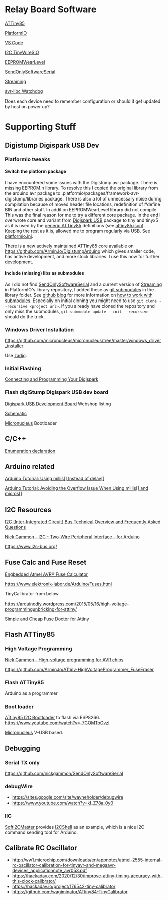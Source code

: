 # Relay Board Software 

[ATTiny85](https://www.microchip.com/wwwproducts/en/ATtiny85)

[PlatformIO](https://platformio.org)

[VS Code](https://code.visualstudio.com/)

[I2C TinyWireSIO](https://github.com/rambo/TinyWire)

[EEPROMWearLevel](https://github.com/PRosenb/EEPROMWearLevel)

[SendOnlySoftwareSerial](https://github.com/nickgammon/SendOnlySoftwareSerial)

[Streaming](https://github.com/janelia-arduino/Streaming)

[avr-libc Watchdog](https://www.nongnu.org/avr-libc/user-manual/group__avr__watchdog.html)

Does each device need to remember configuration or should it get updated by host on power up?

# Supporting Stuff

## Digistump Digispark USB Dev

### Platformio tweaks

#### Switch the platform package

I have encountered some issues with the Digistump avr package. There is missing EEPROM.h library. To resolve this I copied the original library from the arduino avr package to .platformio/packages/framework-avr-digistump/libraries package.
There is also a lot of unnecessary noise during compilation because of moved header file locations, redefinition of #define BIN and other stuff.
In addition EEPROMWearLevel library did not compile. 
This was the final reason for me to try a different core package.
In the end I overwrote core and variant from [Digispark USB](https://docs.platformio.org/en/latest/boards/atmelavr/digispark-tiny.html#board-atmelavr-digispark-tiny) package to tiny and tinyx5 as it is used by the [generic ATTiny85](https://docs.platformio.org/en/latest/boards/atmelavr/attiny85.html#board-atmelavr-attiny85) definitions (see [attiny85.json](https://github.com/platformio/platform-atmelavr/blob/master/boards/attiny85.json)). Keeping the rest as it is, allowed me to program regularly via USB. See [platformio.ini](platformio.ini).

There is a new actively maintained ATTiny85 core available on https://github.com/ArminJo/DigistumpArduino which gives smaller code, has active development, and more stock libraries. I use this now for further development.

#### Include (missing) libs as submodules

As I did not find [SendOnlySoftwareSerial](https://github.com/nickgammon/SendOnlySoftwareSerial) and a current version of [Streaming](https://github.com/janelia-arduino/Streaming) in PlatformIO's library repository, I added these as [git submodules](https://git-scm.com/book/en/v2/Git-Tools-Submodules) in the library folder.
See [github blog](https://github.blog/) for more information on [how to work with submodules](https://github.blog/2016-02-01-working-with-submodules/).
Especially on initial cloning you might need to use `git clone --recursive <project url>`. If you already have cloned the repository and only miss the submodules, `git submodule update --init --recursive` should do the trick.

### Windows Driver Installation

https://github.com/micronucleus/micronucleus/tree/master/windows_driver_installer

Use [zadig](https://zadig.akeo.ie/).

### Initial Flashing

[Connecting and Programming Your Digispark](http://digistump.com/wiki/digispark/tutorials/connecting)

### Flash digiStump Digispark USB dev board

[Digispark USB Development Board](http://digistump.com/products/1) Webshop listing

[Schematic](https://s3.amazonaws.com/digistump-resources/files/97a1bb28_DigisparkSchematic.pdf)

[Micronucleus](https://github.com/micronucleus/micronucleus) Bootloader

## C/C++

[Enumeration declaration](https://en.cppreference.com/w/cpp/language/enum)

## Arduino related

[Arduino Tutorial: Using millis[] Instead of delay[]](https://www.norwegiancreations.com/2017/09/arduino-tutorial-using-millis-instead-of-delay/)

[Arduino Tutorial: Avoiding the Overflow Issue When Using millis[] and micros[]](https://www.norwegiancreations.com/2018/10/arduino-tutorial-avoiding-the-overflow-issue-when-using-millis-and-micros/)


## I2C Resources

[I2C [Inter-Integrated Circuit] Bus Technical Overview and Frequently Asked Questions](https://www.esacademy.com/en/library/technical-articles-and-documents/miscellaneous/i2c-bus.html)

[Nick Gammon - I2C - Two-Wire Peripheral Interface - for Arduino](http://www.gammon.com.au/forum/?id=10896)

https://www.i2c-bus.org/


## Fuse Calc and Fuse Reset

[Engbedded Atmel AVR® Fuse Calculator](https://www.engbedded.com/fusecalc/)

https://www.elektronik-labor.de/Arduino/Fuses.html

TinyCalibrator from below

https://arduinodiy.wordpress.com/2015/05/16/high-voltage-programmingunbricking-for-attiny/

[Simple and Cheap Fuse Doctor for Attiny](https://www.instructables.com/Simple-and-cheap-Fuse-Doctor-for-Attiny/)


## Flash ATTiny85

### High Voltage Programming

[Nick Gammon - High-voltage programming for AVR chips](http://www.gammon.com.au/forum/?id=12898)

https://github.com/ArminJo/ATtiny-HighVoltageProgrammer_FuseEraser

### Flash ATTiny85

Arduino as a programmer




### Boot loader

[ATtiny85 I2C Bootloader](https://github.com/casanovg/timonel) to flash via ESP8266.
https://www.youtube.com/watch?v=-7GOMToGvzI

[Micronucleus](https://github.com/micronucleus/micronucleus) V-USB based.

## Debugging

### Serial TX only

https://github.com/nickgammon/SendOnlySoftwareSerial

### debugWire

* https://sites.google.com/site/wayneholder/debugwire
* https://www.youtube.com/watch?v=kI_Z78a_0y0

### IIC

[SoftI2CMaster](https://github.com/felias-fogg/SoftI2CMaster) provides [I2CShell](https://github.com/felias-fogg/SoftI2CMaster/tree/master/examples/I2CShell) as an example, which is a nice I2C command sending tool for Arduino.

## Calibrate RC Oscillator

* http://ww1.microchip.com/downloads/en/appnotes/atmel-2555-internal-rc-oscillator-calibration-for-tinyavr-and-megaavr-devices_applicationnote_avr053.pdf
* https://hackaday.com/2020/12/30/improve-attiny-timing-accuracy-with-this-clock-calibrator/
* https://hackaday.io/project/176542-tiny-calibrator
* https://github.com/wagiminator/ATtiny84-TinyCalibrator


